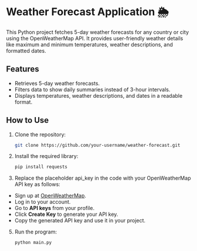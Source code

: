 # Weather Forecast Application 🌦️

This Python project fetches 5-day weather forecasts for any country or city using the OpenWeatherMap API. It provides user-friendly weather details like maximum and minimum temperatures, weather descriptions, and formatted dates.

## Features
- Retrieves 5-day weather forecasts.
- Filters data to show daily summaries instead of 3-hour intervals.
- Displays temperatures, weather descriptions, and dates in a readable format.

## How to Use
1. Clone the repository:
   ```bash
   git clone https://github.com/your-username/weather-forecast.git
2. Install the required library:
   ```bash
   pip install requests
3. Replace the placeholder api_key in the code with your OpenWeatherMap API key as follows:

- Sign up at [OpenWeatherMap](https://openweathermap.org).
- Log in to your account.
- Go to **API keys** from your profile.
- Click **Create Key** to generate your API key.
- Copy the generated API key and use it in your project.

5. Run the program:
   ```bash
   python main.py


   
